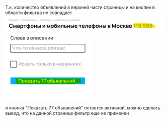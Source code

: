Т.к. количество объявлений в верхней части страницы и на кнопке в области фильтра не совпадает
![Image alt](https://github.com/nadinady/avito/blob/master/img.png) 
![Image alt](https://github.com/nadinady/avito/blob/master/img_2.png) 

и кнопка "Показать 77 объявлений" остается активной, можно сделать вывод, что на данной странице 
фильтр еще не применен